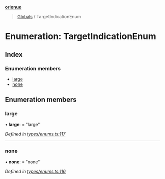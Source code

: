 **[orionuo](../README.md)**

> [Globals](../globals.md) / TargetIndicationEnum

# Enumeration: TargetIndicationEnum

## Index

### Enumeration members

* [large](targetindicationenum.md#large)
* [none](targetindicationenum.md#none)

## Enumeration members

### large

•  **large**:  = "large"

*Defined in [types/enums.ts:117](https://github.com/msviha/orionuo/blob/9d75b1e/src/types/enums.ts#L117)*

___

### none

•  **none**:  = "none"

*Defined in [types/enums.ts:116](https://github.com/msviha/orionuo/blob/9d75b1e/src/types/enums.ts#L116)*
